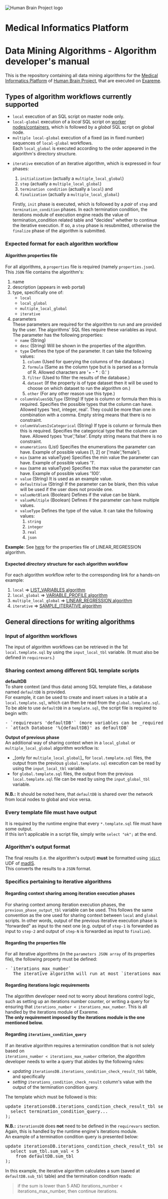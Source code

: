 <body class='markdown-preview' data-use-github-style><p><img src="https://sos-ch-dk-2.exo.io/public-website-production/img/HBP.png" alt="Human Brain Project logo"></p>
<h1 id="medical-informatics-platform">Medical Informatics Platform</h1>
<h1 id="data-mining-algorithms-algorithm-developer-s-manual">Data Mining Algorithms - Algorithm developer&#39;s manual</h1>
<p>This is the repository containing all data mining algorithms for the <a href="https://www.humanbrainproject.eu/mip">Medical Informatics Platform</a>
of <a href="https://www.humanbrainproject.eu/">Human Brain Project</a>, that are executed on <a href="https://www.exareme.org">Exareme</a>.</p>
<h2 id="types-of-algorithm-workflows-currently-supported">Types of algorithm workflows currently supported</h2>
<ul>
<li><code>local</code> execution of an SQL script on master node only.</li>
<li><code>local-global</code> execution of a <em>local</em> SQL script on <a href="http://madgik.github.io/exareme/architecture.html">worker nodes/containers</a>,
which is followed by a <em>global</em> SQL script on global node.  </li>
<li><code>multiple local-global</code> execution of a fixed (as in fixed number) sequences of <code>local-global</code> workflows.<br>Each <code>local_global</code> is executed according to the order appeared in the algorithm&#39;s directory structure.  </li>
<li><p><code>iterative</code> execution of an iterative algorithm, which is expressed in four phases:  </p>
<ol>
<li><code>initialization</code> (actually a <code>multiple_local_global</code>)</li>
<li><code>step</code> (actually a <code>multiple_local_global</code>)</li>
<li><code>termination condition</code> (actually a <code>local</code>) and</li>
<li><code>finalization</code> (actually a <code>multiple_local_global</code>)</li>
</ol>
<p>Firstly, <code>init</code> phase is executed, which is followed by a <em>pair</em> of <code>step</code> and <code>termination_condition</code> phases.
In each termination condition, the iterations module of execution engine reads the value of termination_condition related table and &quot;decides&quot;
whether to continue the iterative execution. If so, a <code>step</code> phase is resubmitted, otherwise the <code>finalize</code> phase of the algorithm is
submitted.</p>
</li>
</ul>
<h3 id="expected-format-for-each-algorithm-workflow">Expected format for each algorithm workflow</h3>
<h4 id="algorithm-properties-file">Algorithm properties file</h4>
<p> For all algorithms, a <code>properties</code> file is required (namely <code>properties.json</code>). This <code>JSON</code> file contains the algorithm&#39;s:</p>
<ol>
<li>name</li>
<li>description (appears in web portal) </li>
<li>type, specifically one of:  <ul>
<li><code>local</code></li>
<li><code>local_global</code></li>
<li><code>multiple_local_global</code></li>
<li><code>iterative</code></li></ul>
<li>parameters<br>These parameters are required for the algorithm to run and are provided by the user. The algorithms' SQL files require these variables as input.
The parameter has the following properties:<ul>
<li><code>name</code> (String) </li>
<li><code>desc</code> (String) Will be shown in the properties of the algorithm. </li>
<li><code>type</code> Defines the type of the parameter. It can take the following values:
<ol>
<li><code>column</code> (Used for querying the columns of the database.)</li>
<li><code>formula</code> (Same as the column type but is is parsed as a formula of R. Allowed characters are '+ - * : 0.' )</li>
<li><code>filter</code> (Used to filter the results of the database.)</li>
<li><code>dataset</code> (If the property is of type dataset then it will be used to choose on which dataset to run the algorithm on.)</li>
<li><code>other</code> (For any other reason use this type.)</li>
</ol>
</li>
<li><code>columnValuesSQLType</code> (String) If type is column or formula then this is required. Specifies the possible types that the column can have. Allowed types 'text, integer, real'. They could be more than one in combination with a comma. Empty string means that there is no constraint. </li>
<li><code>columnValuesIsCategorical</code> (String) If type is column or formula then this is required. Specifies the categorical type that the column can have. Allowed types 'true','false'. Empty string means that there is no constraint. </li>
<li><code>enumerations</code> (List) Specifies the enumerations the parameter can have. Example of possible values [1, 2] or ['male','female']. </li>
<li><code>min</code> (same as valueType) Specifies the min value the parameter can have. Example of possible values '1'. </li>
<li><code>max</code> (same as valueType) Specifies the max value the parameter can have. Example of possible values '100'. </li>

<li><code>value</code> (String) It is used as an example value. </li>
<li><code>defaultValue</code> (String) If the parameter can be blank, then this value will be used if the user does not provide one. </li>
<li><code>valueNotBlank</code> (Boolean) Defines if the value can be blank.</li>
<li><code>valueMultiple</code> (Boolean) Defines if the parameter can have multiple values. </li>
<li><code>valueType</code> Defines the type of the value. It can take the following values:
<ol>
<li><code>string</code></li>
<li><code>integer</code></li>
<li><code>real</code></li>
<li><code>json</code></li>
</ol>
</li>
</ul>
</ol>
</li>
</ol>
<p><strong>Example</strong>: See <a href="LINEAR_REGRESSION/properties.json">here</a> for the properties file of LINEAR_REGRESSION algorithm.</p>
<h4 id="expected-_directory_-structure-for-each-algorithm-workflow">Expected <em>directory</em> structure for each algorithm workflow</h4>
<p>For each algorithm workflow refer to the corresponding link for a hands-on example:</p>
<ol>
<li><code>local</code> =&gt; <a href="LIST_VARIABLES">LIST_VARIABLES algorithm</a></li>
<li><code>local_global</code> =&gt; <a href="VARIABLE_PROFILE">VARIABLE_PROFILE algorithm</a>  </li>
<li><code>multiple_local_global</code> =&gt; <a href="LINEAR_REGRESSION">LINEAR_REGRESSION algorithm</a>  </li>
<li><code>iterative</code> =&gt; <a href="SAMPLE_ITERATIVE">SAMPLE_ITERATIVE algorithm</a>  </li>
</ol>
<h2 id="general-directions-for-writing-algorithms">General directions for writing algorithms</h2>
<h3 id="input-of-algorithm-workflows">Input of algorithm workflows</h3>
<p>The input of algorithm workflows can be retrieved in the 1st <code>local.template.sql</code> by using the <code>input_local_tbl</code>
variable. (It must also be defined in <code>requirevars</code>.)</p>
<h3 id="sharing-context-among-different-sql-template-scripts">Sharing context among different SQL template scripts</h3>
<p><strong>defaultDB</strong><br>To share context (and thus data) among SQL template files, a database named <code>defaultDB</code> is provided.<br>For example, it can be used to create and insert values in a table at a <code>local.template.sql</code>, which can then be read from the <code>global.template.sql</code>.<br>To be able to use <code>defaultDB</code> in a <code>template.sql</code>, the script file is required to begin with:  </p>
<pre class="editor-colors lang-text"><div class="line"><span class="syntax--text syntax--plain"><span class="syntax--meta syntax--paragraph syntax--text"><span>-&nbsp;`requirevars&nbsp;&#39;defaultDB&#39;`&nbsp;(more&nbsp;variables&nbsp;can&nbsp;be&nbsp;_required_&nbsp;using&nbsp;this&nbsp;command,&nbsp;see&nbsp;[here](WP_LINEAR_REGRESSION/1/global.template.sql))</span></span></span></div><div class="line"><span class="syntax--text syntax--plain"><span class="syntax--meta syntax--paragraph syntax--text"><span>-&nbsp;`attach&nbsp;Database&nbsp;&#39;%{defaultDB}&#39;&nbsp;as&nbsp;defaultDB`&nbsp;&nbsp;</span></span></span></div></pre><p><strong>Output of previous phase</strong><br>An additional way of sharing context when in a <code>local_global</code> or <code>multiple_local_global</code> algorithm workflow is:  </p>
<ul>
<li>_[only for <code>multiple_local_global</code>]_ for <code>local.template.sql</code> files, the output from the previous <code>global.template.sql</code> execution can be read
by using the <code>input_local_tbl</code> variable.</li>
<li>for <code>global.template.sql</code> files, the output from the previous <code>local.template.sql</code> file can be read by using the <code>input_global_tbl</code> variable.</li>
</ul>
<p><strong>N.B.:</strong> It should be noted here, that <code>defaultDB</code> is shared over the network from local nodes to global and vice versa.</p>
<h3 id="every-template-file-must-have-output">Every template file must have output</h3>
<p>It is required by the runtime engine that every <code>*.template.sql</code> file must have some output.<br>If this isn&#39;t applicable in a script file, simply write <code>select &quot;ok&quot;;</code> at the end.</p>
<h3 id="algorithm-s-output-format">Algorithm&#39;s output format</h3>
<p>The final results (i.e. the algorithm&#39;s output) <strong>must</strong> be formatted using
<a href="http://madgik.github.io/madis/row.html?highlight=jdict#functions.row.jpacks.jdict"><code>jdict</code></a> UDF of <a href="http://madgik.github.io/madis/">madIS</a>.<br>  This converts the results to a <code>JSON</code> format.</p>
<h3 id="specifics-pertaining-to-iterative-algorithms">Specifics pertaining to iterative algorithms</h3>
<h4 id="regarding-context-sharing-among-iteration-execution-phases">Regarding context sharing among iteration execution phases</h4>
<p>For sharing context among iteration execution phases, the <code>previous_phase_output_tbl</code> variable can be used. This follows the same convention
as the one used for sharing context between <code>local</code> and <code>global</code> scripts. In other words, output of the previous iterative execution phase
is &quot;forwarded&quot; as input to the next one (e.g. output of <code>step-1</code> is forwarded as input to <code>step-2</code> and output of <code>step-N</code> is forwarded
as input to <code>finalize</code>).  </p>
<h4 id="regarding-the-properties-file">Regarding the properties file</h4>
<p>For all iterative algorithms (in the <code>parameters JSON array</code> of its properties file), the following property must be defined:  </p>
<pre class="editor-colors lang-text"><div class="line"><span class="syntax--text syntax--plain"><span class="syntax--meta syntax--paragraph syntax--text"><span>-&nbsp;`iterations_max_number`&nbsp;&nbsp;&nbsp;</span></span></span></div><div class="line"><span class="syntax--text syntax--plain"><span>&nbsp;&nbsp;&nbsp;</span><span class="syntax--meta syntax--paragraph syntax--text"><span>The&nbsp;iterative&nbsp;algorithm&nbsp;will&nbsp;run&nbsp;at&nbsp;most&nbsp;`iterations_max_number`&nbsp;times.&nbsp;&nbsp;</span></span></span></div></pre><h4 id="regarding-iterations-logic-requirements">Regarding iterations logic requirements</h4>
<p>The algorithm developer need not to worry about iterations control logic, such as setting up an iterations number counter,
or writing a query for ensuring that <code>iterations_number &lt; iterations_max_number</code>. This is all handled by the iterations module
of Exareme.<br><strong>The only requirement imposed by the iterations module is the one mentioned below.</strong></p>
<h4 id="regarding-iterations_condition_query-">Regarding <code>iterations_condition_query</code></h4>
<p>If an iterative algorithm requires a termination condition that is not solely based on<br><code>iterations_number &lt; iterations_max_number</code> criterion,
the algorithm developer needs to write a query that abides by the following rules:  </p>
<ul>
<li><em>updating</em> <code>iterationsDB.iterations_condition_check_result_tbl</code> table, and specifically</li>
<li><em>setting</em> <code>iterations_condition_check_result</code> column&#39;s value with the output of the termination condition query.  </li>
</ul>
<p>The template which must be followed is this:  </p>
<pre class="editor-colors lang-text"><div class="line"><span class="syntax--text syntax--plain"><span class="syntax--meta syntax--paragraph syntax--text"><span>update&nbsp;iterationsDB.iterations_condition_check_result_tbl&nbsp;set&nbsp;iterations_condition_check_result&nbsp;=&nbsp;(</span></span></span></div><div class="line"><span class="syntax--text syntax--plain"><span>&nbsp;&nbsp;</span><span class="syntax--meta syntax--paragraph syntax--text"><span>select&nbsp;termination_condition_query...&nbsp;</span></span></span></div><div class="line"><span class="syntax--text syntax--plain"><span class="syntax--meta syntax--paragraph syntax--text"><span>);</span></span></span></div></pre><p><strong>N.B.:</strong> <code>iterationsDB</code> does <strong>not</strong> need to be defined in the <code>requirevars</code> section. Again, this is handled by the runtime engine&#39;s iterations module.<br>An example of a termination condition query is presented below:  </p>
<pre class="editor-colors lang-text"><div class="line"><span class="syntax--text syntax--plain"><span class="syntax--meta syntax--paragraph syntax--text"><span>update&nbsp;iterationsDB.iterations_condition_check_result_tbl&nbsp;set&nbsp;iterations_condition_check_result&nbsp;=&nbsp;(</span></span></span></div><div class="line"><span class="syntax--text syntax--plain"><span>&nbsp;&nbsp;</span><span class="syntax--meta syntax--paragraph syntax--text"><span>select&nbsp;sum_tbl.sum_val&nbsp;&lt;&nbsp;5</span></span></span></div><div class="line"><span class="syntax--text syntax--plain"><span>&nbsp;&nbsp;&nbsp;&nbsp;</span><span class="syntax--meta syntax--paragraph syntax--text"><span>from&nbsp;defaultDB.sum_tbl</span></span></span></div><div class="line"><span class="syntax--text syntax--plain"><span class="syntax--meta syntax--paragraph syntax--text"><span>);</span></span></span></div></pre><p>In this example, the iterative algorithm calculates a sum (saved at <code>defaultDB.sub_tbl</code> table) and the termination condition reads: </p>
<blockquote>
<p>if the sum is lower than 5 AND iterations_number &lt; iterations_max_number, then continue iterations.</p>
</blockquote>
